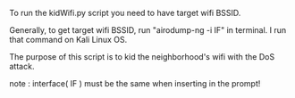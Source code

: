 To run the kidWifi.py script you need to have target wifi BSSID.

Generally, to get target wifi BSSID, run "airodump-ng -i IF" in terminal. I run that command on Kali Linux OS.

The purpose of this script is to kid the neighborhood's wifi with the DoS attack.

note : interface( IF ) must be the same when inserting in the prompt!
